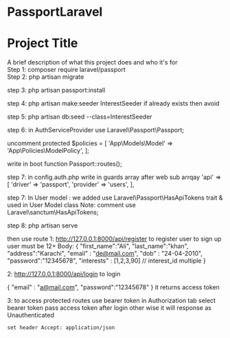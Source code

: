 # PassportLaravel


# Project Title

A brief description of what this project does and who it's for \
Step 1: composer require laravel/passport
\
Step 2: php artisan migrate

step 3: php artisan passport:install

step 4: php artisan make:seeder InterestSeeder if already exists then avoid

step 5: php artisan db:seed --class=InterestSeeder

step 6: in AuthServiceProvider 
use Laravel\Passport\Passport;

uncomment  protected $policies = [
        'App\Models\Model' => 'App\Policies\ModelPolicy',
    ];

write in boot function Passport::routes();

step 7: in config.auth.php
   write in guards array  after web sub arrqay
      'api' => [
            'driver' => 'passport',
            'provider' => 'users',
        ],

step 7: In User model : we added 
 use Laravel\Passport\HasApiTokens trait
 & used in User Model class
 Note: comment use Laravel\sanctum\HasApiTokens;

 step 8: php artisan serve 

 then use route
 1: http://127.0.0.1:8000/api/register to register user to sign up user must be 12+
 Body: {
    "first_name":"Ali",
    "last_name":"khan",
    "address":"Karachi",
    "email" : "de@mail.com",
    "dob" : "24-04-2010",
    "password":"12345678",
    "interests" : [1,2,3,90] // interest_id multiple
}

2: http://127.0.0.1:8000/api/login to login

{
     "email" : "a@mail.com",
    "password":"12345678"
}
it returns access token

3: to access protected routes use bearer token 
    in Authorization tab select bearer token
    pass access token after login other wise
    it will response as Unauthenticated

    set header Accept: application/json

